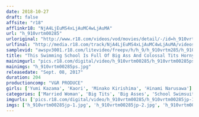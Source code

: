 ```yaml
---
date: 2018-10-27
draft: false
affsite: "r18"
afflinkr18: "NjA4LjEuMS4xLjAuMC4wLjAuMA"
url: "h_910vrtm00285"
urloriginal: "http://www.r18.com/videos/vod/movies/detail/-/id=h_910vrtm00285"
urlfinal: "http://media.r18.com/track/NjA4LjEuMS4xLjAuMC4wLjAuMA/videos/vod/movies/detail/-/id=h_910vrtm00285"
samplevid: "awspv3001.r18.com/litevideo/freepv/h/h_9/h_910vrtm285/h_910vrtm285_dmb_w.mp4"
title: "This Swimming School Is Full Of Big Ass And Colossal Tits Horny Housewives! When The Husband Of A Rookie Member Came By To Watch, They All Tried To Lure Him To Temptation! Watch Them Shake Their Asses And Jiggle Themselves To Orgasmic Ecstasy!"
mainimgurl: "pics.r18.com/digital/video/h_910vrtm00285/h_910vrtm00285ps.jpg"
mainimgs: "h_910vrtm00285ps.jpg"
releasedate: "Sept. 08, 2017"
duration: 204
productioncomp: "V&R PRODUCE"
girls: ['Yumi Kazama', 'Kaori', 'Minako Kirishima', 'Hinami Narusawa']
categories: ['Married Woman', 'Big Tits', 'Big Asses', 'School Swimsuits', 'Variety', 'Cowgirl', 'Creampie', 'Footjob', 'Hi-Def']
imgurls: ['pics.r18.com/digital/video/h_910vrtm00285/h_910vrtm00285jp-1.jpg', 'pics.r18.com/digital/video/h_910vrtm00285/h_910vrtm00285jp-2.jpg', 'pics.r18.com/digital/video/h_910vrtm00285/h_910vrtm00285jp-3.jpg', 'pics.r18.com/digital/video/h_910vrtm00285/h_910vrtm00285jp-4.jpg', 'pics.r18.com/digital/video/h_910vrtm00285/h_910vrtm00285jp-5.jpg', 'pics.r18.com/digital/video/h_910vrtm00285/h_910vrtm00285jp-6.jpg', 'pics.r18.com/digital/video/h_910vrtm00285/h_910vrtm00285jp-7.jpg', 'pics.r18.com/digital/video/h_910vrtm00285/h_910vrtm00285jp-8.jpg', 'pics.r18.com/digital/video/h_910vrtm00285/h_910vrtm00285jp-9.jpg', 'pics.r18.com/digital/video/h_910vrtm00285/h_910vrtm00285jp-10.jpg', 'pics.r18.com/digital/video/h_910vrtm00285/h_910vrtm00285jp-11.jpg', 'pics.r18.com/digital/video/h_910vrtm00285/h_910vrtm00285jp-12.jpg', 'pics.r18.com/digital/video/h_910vrtm00285/h_910vrtm00285jp-13.jpg', 'pics.r18.com/digital/video/h_910vrtm00285/h_910vrtm00285jp-14.jpg', 'pics.r18.com/digital/video/h_910vrtm00285/h_910vrtm00285jp-15.jpg', 'pics.r18.com/digital/video/h_910vrtm00285/h_910vrtm00285jp-16.jpg', 'pics.r18.com/digital/video/h_910vrtm00285/h_910vrtm00285jp-17.jpg', 'pics.r18.com/digital/video/h_910vrtm00285/h_910vrtm00285jp-18.jpg', 'pics.r18.com/digital/video/h_910vrtm00285/h_910vrtm00285jp-19.jpg', 'pics.r18.com/digital/video/h_910vrtm00285/h_910vrtm00285jp-20.jpg']
imgs: ['h_910vrtm00285jp-1.jpg', 'h_910vrtm00285jp-2.jpg', 'h_910vrtm00285jp-3.jpg', 'h_910vrtm00285jp-4.jpg', 'h_910vrtm00285jp-5.jpg', 'h_910vrtm00285jp-6.jpg', 'h_910vrtm00285jp-7.jpg', 'h_910vrtm00285jp-8.jpg', 'h_910vrtm00285jp-9.jpg', 'h_910vrtm00285jp-10.jpg', 'h_910vrtm00285jp-11.jpg', 'h_910vrtm00285jp-12.jpg', 'h_910vrtm00285jp-13.jpg', 'h_910vrtm00285jp-14.jpg', 'h_910vrtm00285jp-15.jpg', 'h_910vrtm00285jp-16.jpg', 'h_910vrtm00285jp-17.jpg', 'h_910vrtm00285jp-18.jpg', 'h_910vrtm00285jp-19.jpg', 'h_910vrtm00285jp-20.jpg']
---
```

